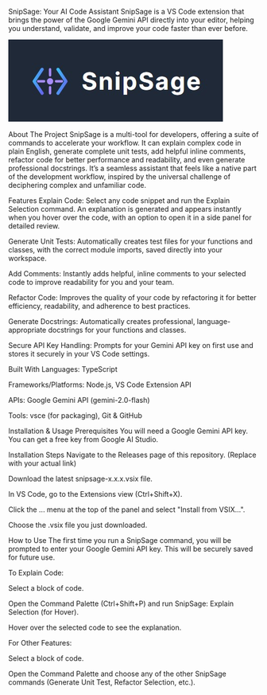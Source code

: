 SnipSage: Your AI Code Assistant
SnipSage is a VS Code extension that brings the power of the Google Gemini API directly into your editor, helping you understand, validate, and improve your code faster than ever before.

![SnipSage Banner](./snipsage-logo.jpg)

About The Project
SnipSage is a multi-tool for developers, offering a suite of commands to accelerate your workflow. It can explain complex code in plain English, generate complete unit tests, add helpful inline comments, refactor code for better performance and readability, and even generate professional docstrings. It’s a seamless assistant that feels like a native part of the development workflow, inspired by the universal challenge of deciphering complex and unfamiliar code.

Features
Explain Code: Select any code snippet and run the Explain Selection command. An explanation is generated and appears instantly when you hover over the code, with an option to open it in a side panel for detailed review.

Generate Unit Tests: Automatically creates test files for your functions and classes, with the correct module imports, saved directly into your workspace.

Add Comments: Instantly adds helpful, inline comments to your selected code to improve readability for you and your team.

Refactor Code: Improves the quality of your code by refactoring it for better efficiency, readability, and adherence to best practices.

Generate Docstrings: Automatically creates professional, language-appropriate docstrings for your functions and classes.

Secure API Key Handling: Prompts for your Gemini API key on first use and stores it securely in your VS Code settings.

Built With
Languages: TypeScript

Frameworks/Platforms: Node.js, VS Code Extension API

APIs: Google Gemini API (gemini-2.0-flash)

Tools: vsce (for packaging), Git & GitHub

Installation & Usage
Prerequisites
You will need a Google Gemini API key. You can get a free key from Google AI Studio.

Installation Steps
Navigate to the Releases page of this repository. (Replace with your actual link)

Download the latest snipsage-x.x.x.vsix file.

In VS Code, go to the Extensions view (Ctrl+Shift+X).

Click the ... menu at the top of the panel and select "Install from VSIX...".

Choose the .vsix file you just downloaded.

How to Use
The first time you run a SnipSage command, you will be prompted to enter your Google Gemini API key. This will be securely saved for future use.

To Explain Code:

Select a block of code.

Open the Command Palette (Ctrl+Shift+P) and run SnipSage: Explain Selection (for Hover).

Hover over the selected code to see the explanation.

For Other Features:

Select a block of code.

Open the Command Palette and choose any of the other SnipSage commands (Generate Unit Test, Refactor Selection, etc.).